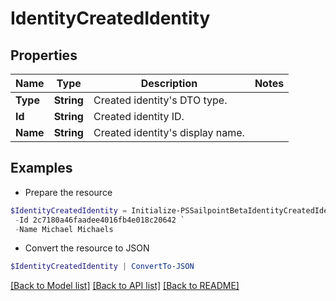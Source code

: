 # IdentityCreatedIdentity
## Properties

Name | Type | Description | Notes
------------ | ------------- | ------------- | -------------
**Type** | **String** | Created identity&#39;s DTO type. | 
**Id** | **String** | Created identity ID. | 
**Name** | **String** | Created identity&#39;s display name. | 

## Examples

- Prepare the resource
```powershell
$IdentityCreatedIdentity = Initialize-PSSailpointBetaIdentityCreatedIdentity  -Type IDENTITY `
 -Id 2c7180a46faadee4016fb4e018c20642 `
 -Name Michael Michaels
```

- Convert the resource to JSON
```powershell
$IdentityCreatedIdentity | ConvertTo-JSON
```

[[Back to Model list]](../README.md#documentation-for-models) [[Back to API list]](../README.md#documentation-for-api-endpoints) [[Back to README]](../README.md)


